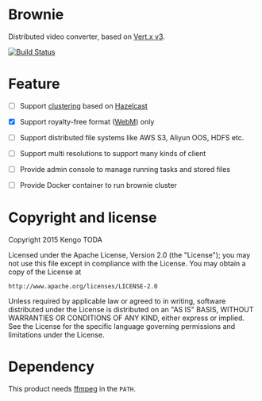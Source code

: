 # Brownie

Distributed video converter, based on [Vert.x v3](http://vertx.io/).

[![Build Status](https://secure.travis-ci.org/KengoTODA/brownie.png)](http://travis-ci.org/KengoTODA/brownie)

# Feature

- [ ] Support [clustering](http://vertx.io/docs/#clustering) based on [Hazelcast](http://hazelcast.com/)
- [x] Support royalty-free format ([WebM](http://www.webmproject.org/)) only
- [ ] Support distributed file systems like AWS S3, Aliyun OOS, HDFS etc.
- [ ] Support multi resolutions to support many kinds of client
- [ ] Provide admin console to manage running tasks and stored files
- [ ] Provide Docker container to run brownie cluster


# Copyright and license

Copyright 2015 Kengo TODA

Licensed under the Apache License, Version 2.0 (the "License");
you may not use this file except in compliance with the License.
You may obtain a copy of the License at

    http://www.apache.org/licenses/LICENSE-2.0

Unless required by applicable law or agreed to in writing, software
distributed under the License is distributed on an "AS IS" BASIS,
WITHOUT WARRANTIES OR CONDITIONS OF ANY KIND, either express or implied.
See the License for the specific language governing permissions and
limitations under the License.

# Dependency

This product needs [ffmpeg](https://www.ffmpeg.org/) in the `PATH`.
